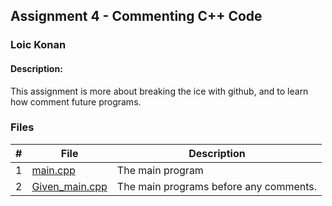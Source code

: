 ## Assignment 4 - Commenting C++ Code
### Loic Konan
#### Description:
This assignment is more about breaking the ice with github, and to learn how comment future programs.

### Files

|   #   | File                             | Description                       |
| :---: | -------------------------------- | --------------------------------- |
|   1   | [main.cpp](main.cpp)             | The main program                  |
|   2   | [Given_main.cpp](Given_main.cpp) | The main programs before any comments. |
